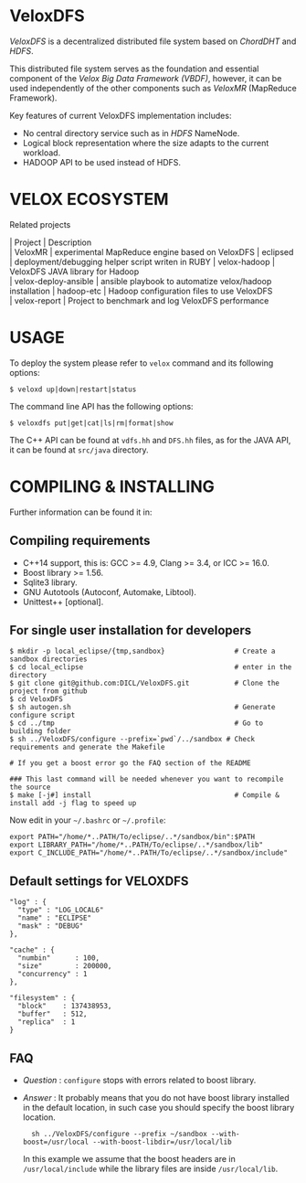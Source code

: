 VeloxDFS
======== 

_VeloxDFS_ is a decentralized distributed file system based on _ChordDHT_ and _HDFS_.

This distributed file system serves as the foundation and essential component of the _Velox Big Data Framework (VBDF)_, 
however, it can be used independently of the other components such as _VeloxMR_ (MapReduce Framework).

Key features of current VeloxDFS implementation includes:
 - No central directory service such as in _HDFS_ NameNode.
 - Logical block representation where the size adapts to the current workload.
 - HADOOP API to be used instead of HDFS.

VELOX ECOSYSTEM
===============

Related projects

| Project           | Description                  
| VeloxMR           |  experimental MapReduce engine based on VeloxDFS 
| eclipsed          | deployment/debugging helper script writen in RUBY
| velox-hadoop      | VeloxDFS JAVA library for Hadoop                 
| velox-deploy-ansible | ansible playbook to automatize velox/hadoop installation 
| hadoop-etc        | Hadoop configuration files to use VeloxDFS       
| velox-report      | Project to benchmark and log VeloxDFS performance 

USAGE
=====
To deploy the system please refer to `velox` command and its following options:
    
    $ veloxd up|down|restart|status
    
The command line API has the following options:

    $ veloxdfs put|get|cat|ls|rm|format|show

The C++ API can be found at `vdfs.hh` and `DFS.hh` files, as for the JAVA API, it can be found at `src/java` directory.

COMPILING & INSTALLING
======================
<!-- @cond Remove those links for Doxygen-->
Further information can be found it in:
<!-- @endcond -->

Compiling requirements
----------------------
 - C++14 support, this is: GCC >= 4.9, Clang >= 3.4, or ICC >= 16.0.
 - Boost library >= 1.56.
 - Sqlite3 library.
 - GNU Autotools (Autoconf, Automake, Libtool).
 - Unittest++ [optional].

For single user installation for developers
-------------------------------------------

    $ mkdir -p local_eclipse/{tmp,sandbox}                 # Create a sandbox directories
    $ cd local_eclipse                                     # enter in the directory
    $ git clone git@github.com:DICL/VeloxDFS.git           # Clone the project from github
    $ cd VeloxDFS
    $ sh autogen.sh                                        # Generate configure script 
    $ cd ../tmp                                            # Go to building folder
    $ sh ../VeloxDFS/configure --prefix=`pwd`/../sandbox # Check requirements and generate the Makefile

    # If you get a boost error go the FAQ section of the README

    ### This last command will be needed whenever you want to recompile the source
    $ make [-j#] install                                   # Compile & install add -j flag to speed up

Now edit in your `~/.bashrc` or `~/.profile`:

    export PATH="/home/*..PATH/To/eclipse/..*/sandbox/bin":$PATH
    export LIBRARY_PATH="/home/*..PATH/To/eclipse/..*/sandbox/lib"
    export C_INCLUDE_PATH="/home/*..PATH/To/eclipse/..*/sandbox/include"

Default settings for VELOXDFS 
-----------------------------

    "log" : {
      "type" : "LOG_LOCAL6"
      "name" : "ECLIPSE"
      "mask" : "DEBUG"
    },

    "cache" : {
      "numbin"      : 100,
      "size"        : 200000,
      "concurrency" : 1
    },

    "filesystem" : {
      "block"    : 137438953,
      "buffer"   : 512,
      "replica"  : 1
    }

<!-- @cond Remove those links for Doxygen-->
<!-- @endcond -->

FAQ
---

- _Question_ : `configure` stops with errors related to boost library.
- _Answer_ : It probably means that you do not have boost library installed in
  the default location, in such case you should specify the boost library location.

        sh ../VeloxDFS/configure --prefix ~/sandbox --with-boost=/usr/local --with-boost-libdir=/usr/local/lib

  In this example we assume that the boost headers are in `/usr/local/include` while the library files
  are inside `/usr/local/lib`.


